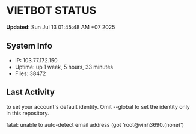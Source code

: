 # VIETBOT STATUS
**Updated**: Sun Jul 13 01:45:48 AM +07 2025

## System Info
- IP: 103.77.172.150
- Uptime: up 1 week, 5 hours, 33 minutes
- Files: 38472

## Last Activity

to set your account's default identity.
Omit --global to set the identity only in this repository.

fatal: unable to auto-detect email address (got 'root@vinh3690.(none)')
